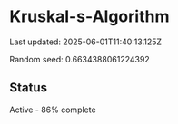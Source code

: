 # Kruskal-s-Algorithm

Last updated: 2025-06-01T11:40:13.125Z

Random seed: 0.6634388061224392

## Status

Active - 86% complete